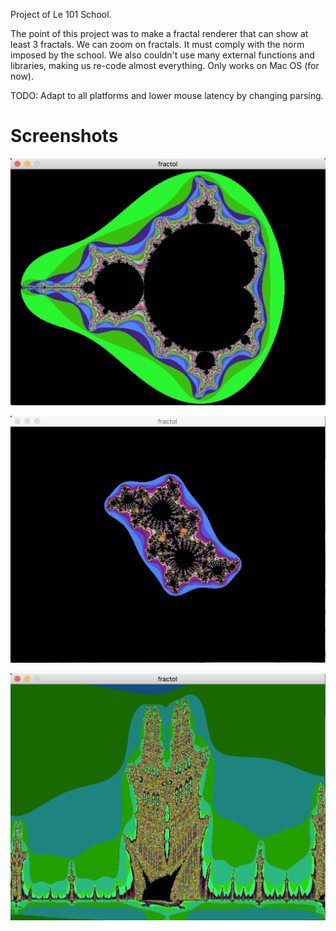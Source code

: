 Project of Le 101 School.

The point of this project was to make a fractal renderer that can show at least 3 fractals. We can zoom on fractals. It must comply with the norm imposed by the school. We also couldn't use many external functions and libraries, making us re-code almost everything.
Only works on Mac OS (for now).

TODO: Adapt to all platforms and lower mouse latency by changing parsing.


# Screenshots

![alt text](screenshots/mandelbrot.png "Mandelbrot fractal")

![alt text](screenshots/julia.png "Julia fractal")

![alt text](screenshots/burningships.png "Burningships fractal")
